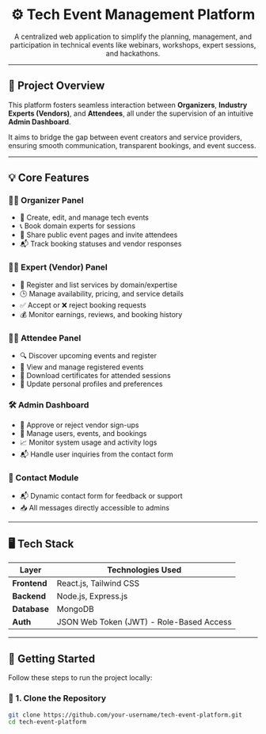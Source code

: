 <h1 align="center">⚙️ Tech Event Management Platform</h1>
<p align="center">
  A centralized web application to simplify the planning, management, and participation in technical events like webinars, workshops, expert sessions, and hackathons.
</p>

---

## 📌 Project Overview

This platform fosters seamless interaction between **Organizers**, **Industry Experts (Vendors)**, and **Attendees**, all under the supervision of an intuitive **Admin Dashboard**.

It aims to bridge the gap between event creators and service providers, ensuring smooth communication, transparent bookings, and event success.

---

## 💡 Core Features

### 👩‍💼 Organizer Panel
- 📅 Create, edit, and manage tech events
- 📞 Book domain experts for sessions
- 🔗 Share public event pages and invite attendees
- 📬 Track booking statuses and vendor responses

### 👨‍🏫 Expert (Vendor) Panel
- 📝 Register and list services by domain/expertise
- 🕒 Manage availability, pricing, and service details
- ✅ Accept or ❌ reject booking requests
- 💰 Monitor earnings, reviews, and booking history

### 🧑‍🎓 Attendee Panel
- 🔍 Discover upcoming events and register
- 📂 View and manage registered events
- 🧾 Download certificates for attended sessions
- 👤 Update personal profiles and preferences

### 🛠️ Admin Dashboard
- 🔐 Approve or reject vendor sign-ups
- 👥 Manage users, events, and bookings
- 📈 Monitor system usage and activity logs
- 📬 Handle user inquiries from the contact form

### 📩 Contact Module
- 📬 Dynamic contact form for feedback or support
- 📥 All messages directly accessible to admins

---

## 🖥️ Tech Stack

| Layer         | Technologies Used                       |
|---------------|-----------------------------------------|
| **Frontend**  | React.js, Tailwind CSS                  |
| **Backend**   | Node.js, Express.js                     |
| **Database**  | MongoDB                                 |
| **Auth**      | JSON Web Token (JWT) - Role-Based Access |

---

## 🚀 Getting Started

Follow these steps to run the project locally:

### 🔁 1. Clone the Repository
```bash
git clone https://github.com/your-username/tech-event-platform.git
cd tech-event-platform
